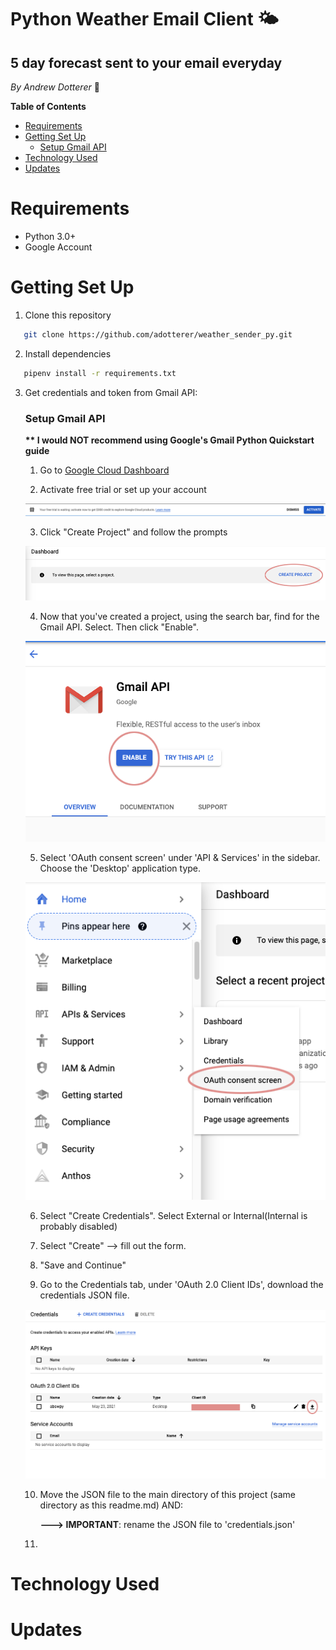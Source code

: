 # Python Weather Email Client 🌤

## **5 day forecast sent to your email everyday**

_By Andrew Dotterer_ 🌈

**Table of Contents**

- [Requirements](#requirements)
- [Getting Set Up](#getting-set-up)
  - [Setup Gmail API](#setup-gmail-api)
- [Technology Used](#technology-used)
- [Updates](#updates)

# Requirements

- Python 3.0+
- Google Account

# Getting Set Up

1. Clone this repository

```bash
   git clone https://github.com/adotterer/weather_sender_py.git
```

2. Install dependencies

```bash
   pipenv install -r requirements.txt
```

3. Get credentials and token from Gmail API:

   ### Setup Gmail API

   **\*\* I would NOT recommend using Google's Gmail Python Quickstart guide**

   1. Go to [Google Cloud Dashboard](https://console.cloud.google.com/)

   2. Activate free trial or set up your account

   ![Activate](./assets/google_freetrial.png)

   3. Click "Create Project" and follow the prompts

   ![Create Project](./assets/google_dashboard_create_project.png)

   4. Now that you've created a project, using the search bar, find for the Gmail API. Select. Then click "Enable".

   ![Enable API](./assets/gmail_api.png)

   5. Select 'OAuth consent screen' under 'API & Services' in the sidebar. Choose the 'Desktop' application type.

   ![OA auth](./assets/oa_auth_sidebar.png)

   6. Select "Create Credentials". Select External or Internal(Internal is probably disabled)

   7. Select "Create" --> fill out the form.

   8. "Save and Continue"

   9. Go to the Credentials tab, under 'OAuth 2.0 Client IDs', download the credentials JSON file.

   ![Get Cred JSON](./assets/oauth_creds.png)

   10. Move the JSON file to the main directory of this project (same directory as this readme.md) AND:

       **---> IMPORTANT**: rename the JSON file to 'credentials.json'

   11.

# Technology Used

# Updates

```

```
